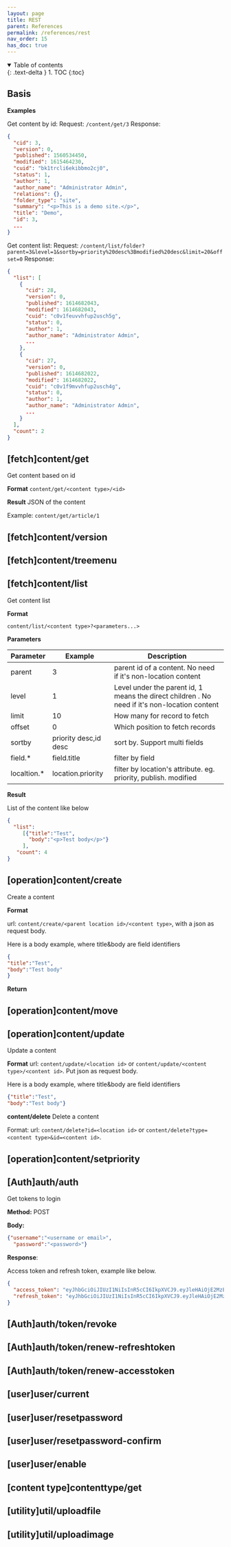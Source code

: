 ```yaml
---
layout: page
title: REST
parent: References
permalink: /references/rest
nav_order: 15
has_doc: true
---
```


<details open markdown="block">
  <summary>
    Table of contents
  </summary>
  {: .text-delta }
1. TOC
{:toc}
</details>

## Basis

**Examples**

Get content by id:
Request: `/content/get/3`
Response:
```json
{
  "cid": 3,
  "version": 0,
  "published": 1560534450,
  "modified": 1615464230,
  "cuid": "bk1trcli6ekibbmo2cj0",
  "status": 1,
  "author": 1,
  "author_name": "Administrator Admin",
  "relations": {},
  "folder_type": "site",
  "summary": "<p>This is a demo site.</p>",
  "title": "Demo",
  "id": 3,
  ...
}
```
Get content list:
Request: `/content/list/folder?parent=3&level=1&sortby=priority%20desc%3Bmodified%20desc&limit=20&offset=0`
Response:
```json
{
  "list": [
    {
      "cid": 28,
      "version": 0,
      "published": 1614682043,
      "modified": 1614682043,
      "cuid": "c0v1feuvvhfup2usch5g",
      "status": 0,
      "author": 1,
      "author_name": "Administrator Admin",
      ...
    },
    {
      "cid": 27,
      "version": 0,
      "published": 1614682022,
      "modified": 1614682022,
      "cuid": "c0v1f9mvvhfup2usch4g",
      "status": 0,
      "author": 1,
      "author_name": "Administrator Admin",
      ...
    }
  ],
  "count": 2
}
```


## [fetch]content/get
Get content based on id

**Format**
`content/get/<content type>/<id>`

**Result**
JSON of the content


Example: `content/get/article/1`


## [fetch]content/version

## [fetch]content/treemenu

## [fetch]content/list

Get content list

**Format**

`content/list/<content type>?<parameters...>`
  
**Parameters**
  
  | Parameter        |   Example | Description  |
| ------------- |-------------| -----|
|  parent    | 3 | parent id of a content. No need if it's non-location content |
|  level    | 1 | Level under the parent id, 1 means the direct children . No need if it's non-location content |
|  limit    | 10 | How many for record to fetch |
|  offset    | 0 | Which position to fetch records |
|  sortby    | priority desc,id desc | sort by. Support multi fields |
|  field.*    | field.title | filter by field |  
|  localtion.*       | location.priority | filter by location's attribute. eg. priority, publish. modified  |
  

**Result**

  List of the content like below
```json
{
  "list": 
     [{"title":"Test", 
       "body":"<p>Test body</p>"}
     ],   
   "count": 4
}  
```

## [operation]content/create

Create a content
  
**Format**

url: `content/create/<parent location id>/<content type>`, with a json as request body.  

Here is a body example, where title&body are field identifiers
  ```json
{
  "title":"Test", 
  "body":"Test body"
 }
  ```
**Return**


 
  

## [operation]content/move

## [operation]content/update
Update a content
  
**Format**
url: `content/update/<location id>` or `content/update/<content type>/<content id>`. Put json as request body.  
  
Here is a body example, where title&body are field identifiers
  ```json
{"title":"Test",
  "body":"Test body"}
 ```

**content/delete**
Delete a content

Format:
url: `content/delete?id=<location id>` or `content/delete?type=<content type>&id=<content id>`.
  
## [operation]content/setpriority

## [Auth]auth/auth
Get tokens to login

**Method:** POST

**Body:** 

```json
{"username":"<username or email>",
  "password":"<password>"}
 ```
 
**Response**:

Access token and refresh token, example like below.
```json
{
  "access_token": "eyJhbGciOiJIUzI1NiIsInR5cCI6IkpXVCJ9.eyJleHAiOjE2MzE1MzgzNDcsInVzZXJfaWQiOjEsInVzZXJfbmFtZSI6IkFkbWluaXN0cmF0b3IgQWRtaW4ifQ.VV3yJW7q5oZ4PVMj8d-2m224MmOP7PG3QJCWPL3mv0w",
  "refresh_token": "eyJhbGciOiJIUzI1NiIsInR5cCI6IkpXVCJ9.eyJleHAiOjE2MzE1NDYxNDcsImd1aWQiOiI4MWZjZjYzMC02ZWFhLTQwMjctOGI1Zi1kZjc2YjgwY2JjNDgiLCJ1c2VyX2lkIjoxfQ.DegXqhzWML1sgENCnZVjC_udW77_m_rkV0Us7-CcP-M"
}
```


## [Auth]auth/token/revoke

## [Auth]auth/token/renew-refreshtoken

## [Auth]auth/token/renew-accesstoken


## [user]user/current

## [user]user/resetpassword

## [user]user/resetpassword-confirm

## [user]user/enable

## [content type]contenttype/get

## [utility]util/uploadfile

## [utility]util/uploadimage

